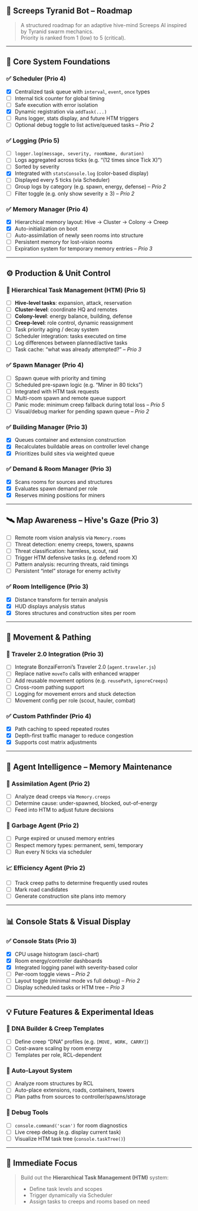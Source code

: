 ## 🧠 Screeps Tyranid Bot – Roadmap

> A structured roadmap for an adaptive hive-mind Screeps AI inspired by Tyranid swarm mechanics.  
> Priority is ranked from 1 (low) to 5 (critical).

---

## 🧱 Core System Foundations

### ✅ Scheduler (Prio 4)
- [x] Centralized task queue with `interval`, `event`, `once` types
- [ ] Internal tick counter for global timing
- [ ] Safe execution with error isolation
- [x] Dynamic registration via `addTask(...)`
- [ ] Runs logger, stats display, and future HTM triggers
- [ ] Optional debug toggle to list active/queued tasks – *Prio 2*

### ✅ Logging (Prio 5)
- [ ] `logger.log(message, severity, roomName, duration)`
- [ ] Logs aggregated across ticks (e.g. “(12 times since Tick X)”)
- [ ] Sorted by severity
 - [x] Integrated with `statsConsole.log` (color-based display)
- [ ] Displayed every 5 ticks (via Scheduler)
- [ ] Group logs by category (e.g. spawn, energy, defense) – *Prio 2*
- [ ] Filter toggle (e.g. only show severity ≥ 3) – *Prio 2*

### ✅ Memory Manager (Prio 4)
- [x] Hierarchical memory layout: Hive → Cluster → Colony → Creep
- [x] Auto-initialization on boot
- [ ] Auto-assimilation of newly seen rooms into structure
- [ ] Persistent memory for lost-vision rooms
- [ ] Expiration system for temporary memory entries – *Prio 3*

---

## ⚙️ Production & Unit Control

### 🧠 Hierarchical Task Management (HTM) (Prio 5)
- [ ] **Hive-level tasks**: expansion, attack, reservation
- [ ] **Cluster-level**: coordinate HQ and remotes
- [ ] **Colony-level**: energy balance, building, defense
- [ ] **Creep-level**: role control, dynamic reassignment
- [ ] Task priority aging / decay system
- [ ] Scheduler integration: tasks executed on time
- [ ] Log differences between planned/active tasks
- [ ] Task cache: “what was already attempted?” – *Prio 3*

### ✅ Spawn Manager (Prio 4)
- [ ] Spawn queue with priority and timing
- [ ] Scheduled pre-spawn logic (e.g. “Miner in 80 ticks”)
- [ ] Integrated with HTM task requests
- [ ] Multi-room spawn and remote queue support
- [ ] Panic mode: minimum creep fallback during total loss – *Prio 5*
- [ ] Visual/debug marker for pending spawn queue – *Prio 2*

### ✅ Building Manager (Prio 3)
- [x] Queues container and extension construction
- [x] Recalculates buildable areas on controller level change
- [x] Prioritizes build sites via weighted queue

### ✅ Demand & Room Manager (Prio 3)
- [x] Scans rooms for sources and structures
- [x] Evaluates spawn demand per role
- [x] Reserves mining positions for miners

---

## 🛰️ Map Awareness – Hive's Gaze (Prio 3)
- [ ] Remote room vision analysis via `Memory.rooms`
- [ ] Threat detection: enemy creeps, towers, spawns
- [ ] Threat classification: harmless, scout, raid
- [ ] Trigger HTM defensive tasks (e.g. defend room X)
- [ ] Pattern analysis: recurring threats, raid timings
- [ ] Persistent “intel” storage for enemy activity

### ✅ Room Intelligence (Prio 3)
- [x] Distance transform for terrain analysis
- [x] HUD displays analysis status
- [x] Stores structures and construction sites per room

---

## 🧭 Movement & Pathing

### 🧍 Traveler 2.0 Integration (Prio 3)
- [ ] Integrate BonzaiFerroni’s Traveler 2.0 (`agent.traveler.js`)
- [ ] Replace native `moveTo` calls with enhanced wrapper
- [ ] Add reusable movement options (e.g. `reusePath`, `ignoreCreeps`)
- [ ] Cross-room pathing support
- [ ] Logging for movement errors and stuck detection
- [ ] Movement config per role (scout, hauler, combat)

### ✅ Custom Pathfinder (Prio 4)
- [x] Path caching to speed repeated routes
- [x] Depth-first traffic manager to reduce congestion
- [x] Supports cost matrix adjustments

---

## 🧼 Agent Intelligence – Memory Maintenance

### 🧠 Assimilation Agent (Prio 2)
- [ ] Analyze dead creeps via `Memory.creeps`
- [ ] Determine cause: under-spawned, blocked, out-of-energy
- [ ] Feed into HTM to adjust future decisions

### 🧹 Garbage Agent (Prio 2)
- [ ] Purge expired or unused memory entries
- [ ] Respect memory types: permanent, semi, temporary
- [ ] Run every N ticks via scheduler

### 📈 Efficiency Agent (Prio 2)
- [ ] Track creep paths to determine frequently used routes
- [ ] Mark road candidates
- [ ] Generate construction site plans into memory

---

## 📊 Console Stats & Visual Display

### ✅ Console Stats (Prio 3)
- [x] CPU usage histogram (ascii-chart)
- [x] Room energy/controller dashboards
- [x] Integrated logging panel with severity-based color
- [ ] Per-room toggle views – *Prio 2*
- [ ] Layout toggle (minimal mode vs full debug) – *Prio 2*
- [ ] Display scheduled tasks or HTM tree – *Prio 3*

---

## 💡 Future Features & Experimental Ideas

### 🧬 DNA Builder & Creep Templates
- [ ] Define creep “DNA” profiles (e.g. `[MOVE, WORK, CARRY]`)
- [ ] Cost-aware scaling by room energy
- [ ] Templates per role, RCL-dependent

### 🧱 Auto-Layout System
- [ ] Analyze room structures by RCL
- [ ] Auto-place extensions, roads, containers, towers
- [ ] Plan paths from sources to controller/spawns/storage

### 🐞 Debug Tools
- [ ] `console.command('scan')` for room diagnostics
- [ ] Live creep debug (e.g. display current task)
- [ ] Visualize HTM task tree (`console.taskTree()`)

---

## 🧭 Immediate Focus

> Build out the **Hierarchical Task Management (HTM)** system:
> - Define task levels and scopes
> - Trigger dynamically via Scheduler
> - Assign tasks to creeps and rooms based on need
